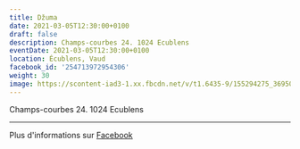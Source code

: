 ```yaml
---
title: Džuma
date: 2021-03-05T12:30:00+0100
draft: false
description: Champs-courbes 24. 1024 Ecublens
eventDate: 2021-03-05T12:30:00+0100
location: Écublens, Vaud
facebook_id: '254713972954306'
weight: 30
image: https://scontent-iad3-1.xx.fbcdn.net/v/t1.6435-9/155294275_3695079563921169_4909597834044538694_n.jpg?_nc_cat=101&ccb=1-7&_nc_sid=9e60e4&_nc_ohc=F4FtzGlRkMAQ7kNvwG8sF6x&_nc_oc=Adke0-zIi5ESn0nBL_y9ldHJPnAmAQJ6qADkup8VKrVvh-cyh2EMdCrkmDp6JIgY5FM&_nc_zt=23&_nc_ht=scontent-iad3-1.xx&edm=ABTKTjYEAAAA&_nc_gid=SbeYgL6leqaPKLTlyX7Xlg&oh=00_AfLpBTx0bw6tPRKQzVdszBdnDRPy9XDNkpApjn_f_SkiVA&oe=684A2ADB
---
```


Champs-courbes 24. 1024 Ecublens

---

Plus d'informations sur [Facebook](https://facebook.com/events/254713972954306)